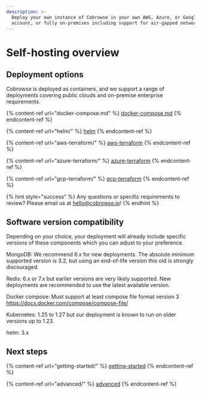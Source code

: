 ```yaml
---
description: >-
  Deploy your own instance of Cobrowse in your own AWS, Azure, or Google Cloud
  account, or fully on-premises including support for air-gapped networks.
---
```


# Self-hosting overview

## Deployment options

Cobrowse is deployed as containers, and we support a range of deployments covering public clouds and on-premise enterprise requirements.

{% content-ref url="docker-compose.md" %}
[docker-compose.md](docker-compose.md)
{% endcontent-ref %}

{% content-ref url="helm/" %}
[helm](helm/)
{% endcontent-ref %}

{% content-ref url="aws-terraform/" %}
[aws-terraform](aws-terraform/)
{% endcontent-ref %}

{% content-ref url="azure-terraform/" %}
[azure-terraform](azure-terraform/)
{% endcontent-ref %}

{% content-ref url="gcp-terraform/" %}
[gcp-terraform](gcp-terraform/)
{% endcontent-ref %}

{% hint style="success" %}
Any questions or specific requirements to review? Please email us at [hello@cobrowse.io](mailto:hello@cobrowse.io)!
{% endhint %}

## Software version compatibility

Depending on your choice, your deployment will already include specific versions of these components which you can adjust to your preference.

MongoDB: We recommend 6.x for new deployments. The absolute minimum supported version is 3.2, but using an end-of-life version this old is strongly discouraged.

Redis: 6.x or 7.x but earlier versions are very likely supported. New deployments are recommended to use the latest available version.

Docker compose: Must support at least compose file format version 3 https://docs.docker.com/compose/compose-file/

Kubernetes: 1.25 to 1.27 but our deployment is known to run on older versions up to 1.23.

helm: 3.x

## Next steps

{% content-ref url="getting-started/" %}
[getting-started](getting-started/)
{% endcontent-ref %}

{% content-ref url="advanced/" %}
[advanced](advanced/)
{% endcontent-ref %}
